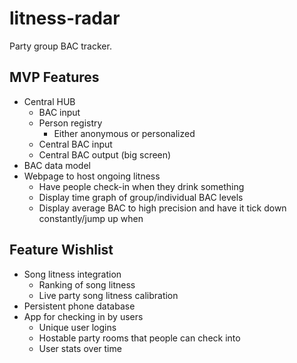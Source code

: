 # litness-radar

Party group BAC tracker.

## MVP Features

* Central HUB
  * BAC input
  * Person registry
    * Either anonymous or personalized
  * Central BAC input
  * Central BAC output (big screen)
* BAC data model
* Webpage to host ongoing litness
  * Have people check-in when they drink something
  * Display time graph of group/individual BAC levels
  * Display average BAC to high precision and have it tick down constantly/jump up when 

## Feature Wishlist

* Song litness integration
  * Ranking of song litness
  * Live party song litness calibration
* Persistent phone database
* App for checking in by users
  * Unique user logins
  * Hostable party rooms that people can check into
  * User stats over time
